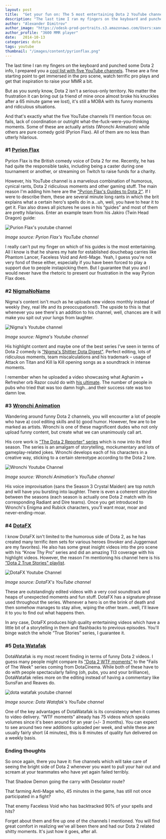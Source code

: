 ```yaml
---
layout: post
title:  "Get your fun on: The 5 most entertaining Dota 2 YouTube channels"
description: "The last time I ran my fingers on the keyboard and punched some Dota 2 info, I prepared you a cool list with five YouTube channels. These are a fine starting point to get immersed in the pro scene, watch terrific pro plays and get that inspiration to raise your MMR a bit."
author: "Alexander Dimitrov"
author_image: "https://odesk-prod-portraits.s3.amazonaws.com/Users:xanderdi:PortraitUrl_100?AWSAccessKeyId=1XVAX3FNQZAFC9GJCFR2&Expires=2147483647&Signature=H1JpjAmGNcCnRphLdBmJLwkIhfk%3D&1412137708"
author_profile: "3600 MMR player"
date:   2014-10-13
categories: dota
tags: youtube
thumbnail: "/images/content/pyrionflax.png"
---
```


The last time I ran my fingers on the keyboard and punched some Dota 2 info, I prepared you a [cool list with five YouTube channels](/dota/the-5-coolest-youtube-channels-for-dota2-analysis-and-pro-content/). These are a fine starting point to get immersed in the pro scene, watch terrific pro plays and get that inspiration to raise your MMR a bit.

But as you surely know, Dota 2 isn't a serious-only territory. No matter the frustration it can bring out (a friend of mine once almost broke his knuckles after a 65 minute game we lost), it's still a MOBA with its funny moments and ridiculous situations. 

And that's exactly what the five YouTube channels I'll mention focus on: fails, lack of coordination or outright what-the-fuck-were-you-thinking moments. Some of these are actually artists (Wronchi Animation) while others are pure comedy gold (Pyrion Flax). All of them are no less than utterly hilarious.

### #1 [Pyrion Flax](https://www.youtube.com/user/tedhimself)

Pyrion Flax is the British comedy voice of Dota 2 for me. Recently, he has had quite the responsible tasks, including being a caster during one tournament or another, or streaming on Twitch to raise funds for a charity.

However, his YouTube channel is a marvelous combination of humorous, cynical rants, Dota 2 ridiculous moments and other gaming stuff. The main reason I'm adding him here are the ["Pyrion Flax's Guides to Dota 2"](https://www.youtube.com/playlist?list=PL1FcZWF2Bstqelx_7SkiaJEjkvS8hGZDL). If I were to describe them, these are several minute long rants in which the brit explains what a certain hero's spells do in a...uh, well, you have to hear it to get it. Flax also draws all pictures he uses in his “guides” and most of them are pretty hilarious. Enter an example team from his Jakiro (Twin Head Dragon) guide:

![Purion Flax's youtube channel](/images/content/pyrionflax.png)

*Image source: Pyrion Flax's YouTube channel*

I really can't put my finger on which of his guides is the most entertaining. All I know is that he shares my hate for established douchebag carries like Phantom Lancer, Faceless Void and Anti-Mage. Yeah, I guess you're not very fond of these either, especially if you have been forced to play a support due to people instapicking them. But I guarantee that you and I would never have the rhetoric to present our frustration in the way Pyrion Flax does.

### #2 [NigmaNoName](https://www.youtube.com/user/nigmanoname)

Nigma's content isn't much as he uploads new videos monthly instead of weekly (hey, real life and its preoccupations!). The upside to this is that whenever you see there's an addition to his channel, well, chances are it will make you spit out your lungs from laughter.

![Nigma's Youtube channel](/images/content/nigmasyoutubechannel.png)

*Image source: Nigma's Youtube channel*

His highlight content and maybe one of the best series I've seen in terms of Dota 2 comedy is ["Nigma's Shittier Dota Digest"](https://www.youtube.com/playlist?list=PLc7cV_5Ef-czWpm8v_XRtpGE5uUIn93Yd). Perfect editing, lots of ridiculous moments, team miscalculations and his trademark – usage of Attack on Titan and Kill la Kill opening songs as a soundtrack in intense moments.

I remember when he uploaded a video showcasing what Aghanim + Refresher orb Razor could do with [his ultimate](https://www.youtube.com/watch?v=GSGTXkS1CxQ). The number of people in pubs who tried that was too damn high...and their success rate was too damn low.

### #3 [Wronchi Animation](https://www.youtube.com/user/WronchiAnimation)

Wandering around funny Dota 2 channels, you will encounter a lot of people who have a) cool editing skills and b) good humor. However, few are to be marked as artists. Wronchi is one of these magnificent dudes who not only upload funny content, but create what we can unanimously call art.

His core work is ["The Dota 2 Reporter" series](https://www.youtube.com/playlist?list=PLPGUpAWFZPgpT9zbCLZYwhX8I9DLOzuON) which is now into its third season. The series is an amalgam of storytelling, mockumentary and lots of gameplay-related jokes. Wronchi develops each of his characters in a creative way, sticking to a certain stereotype according to the Dota 2 lore. 

![Wronchi Youtube Channel](/images/content/wronchi.jpg)

*Image source: Wronchi Animation's YouTube channel*

His voice improvisation (sans the Season 3 Crystal Maiden) are top notch and will have you bursting into laughter. There is even a coherent storyline between the seasons (each season is actually one Dota 2 match with its corresponding Radiant and Dire teams). Once you get introduced to Wronchi's Enigma and Rubick characters, you'll want moar, moar and never-ending-moar.

### #4 [DotaFX](https://www.youtube.com/user/DotaFX)

I know DotaFX isn't limited to the humorous side of Dota 2, as he has created many terrific item sets for various heroes (Invoker and Juggernaut are my favorites). He also has some great insight videos into the pro scene with his “Know Thy Pro” series and did an amazing TI3 coverage with his highlight videos. However, the reason I'm mentioning his channel here is his ["Dota 2 True Stories" playlist](https://www.youtube.com/playlist?list=PLgqxP-AQTfYYhdZyODsb06zJwa8IKxlqu). 

![DotaFX Youtube Channel](/images/content/dotafx.jpg)

*Image source: DotaFX's YouTube channel*

These are outstandingly edited videos with a very cool soundtrack and heaps of unexpected moments and fun stuff. DotaFX has a signature phrase used throughout the series. Whenever a hero is on the brink of death and then somehow manages to stay alive, wiping the other team...well, I'll leave it to you to find out what happens then.

In any case, DotaFX produces high quality entertaining videos which have a little bit of a storytelling in them and flashbacks to previous episodes. You'll binge watch the whole “True Stories” series, I guarantee it.

### #5 [Dota Watafak](https://www.youtube.com/user/DarduinMyMenlon)

DotaWatafak is my most recent finding in terms of funny Dota 2 videos. I guess many people might compare its ["Dota 2 WTF moments"](https://www.youtube.com/playlist?list=PLmqdK5_Qu7DJvgYDsj7kUZFgTsZR6RU4M) to the "Fails of The Week" series coming from DotaCinema. While both of these have to do with people spectacularly failing (oh, pubs, you and your brilliance), DotaWatafak relies more on the editing instead of having a commentary like SunsFan and Reaves do.

![dota watafak youtube channel](/images/content/dotawtf.jpg)

*Image source: Dota Watafak's YouTube channel*

One of the key advantages of DotaWatafak is its consistency when it comes to video delivery. “WTF moments” already has 75 videos which speaks volumes since it's been around for an year (+/- 3 months). You can expect to see around two new additions uploaded per week, and while these are usually fairly short (4 minutes), this is 8 minutes of quality fun delivered on a weekly basis.

### Ending thoughts

So once again, there you have it: five channels which will take care of seeing the bright side of Dota 2 whenever you want to pull your hair out and scream at your teammates who have yet again failed terribly. 

That Shadow Demon going the carry with Desolator route? 

That farming Anti-Mage who, 45 minutes in the game, has still not once participated in a fight? 

That enemy Faceless Void who has backtracked 90% of your spells and hits? 

Forget about them and fire up one of the channels I mentioned. You will find great comfort in realizing we've all been there and had our Dota 2 related shitty moments. It's just how it goes, after all.
